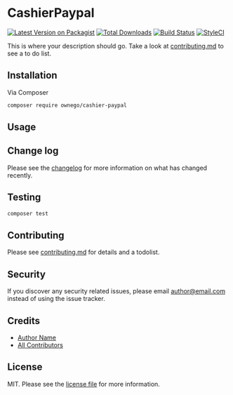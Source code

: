# CashierPaypal

[![Latest Version on Packagist][ico-version]][link-packagist]
[![Total Downloads][ico-downloads]][link-downloads]
[![Build Status][ico-travis]][link-travis]
[![StyleCI][ico-styleci]][link-styleci]

This is where your description should go. Take a look at [contributing.md](contributing.md) to see a to do list.

## Installation

Via Composer

```bash
composer require ownego/cashier-paypal
```

## Usage

## Change log

Please see the [changelog](changelog.md) for more information on what has changed recently.

## Testing

```bash
composer test
```

## Contributing

Please see [contributing.md](contributing.md) for details and a todolist.

## Security

If you discover any security related issues, please email author@email.com instead of using the issue tracker.

## Credits

- [Author Name][link-author]
- [All Contributors][link-contributors]

## License

MIT. Please see the [license file](license.md) for more information.

[ico-version]: https://img.shields.io/packagist/v/ownego/cashier-paypal.svg?style=flat-square
[ico-downloads]: https://img.shields.io/packagist/dt/ownego/cashier-paypal.svg?style=flat-square
[ico-travis]: https://img.shields.io/travis/ownego/cashier-paypal/master.svg?style=flat-square
[ico-styleci]: https://styleci.io/repos/12345678/shield

[link-packagist]: https://packagist.org/packages/ownego/cashier-paypal
[link-downloads]: https://packagist.org/packages/ownego/cashier-paypal
[link-travis]: https://travis-ci.org/ownego/cashier-paypal
[link-styleci]: https://styleci.io/repos/12345678
[link-author]: https://github.com/ownego
[link-contributors]: ../../contributors
